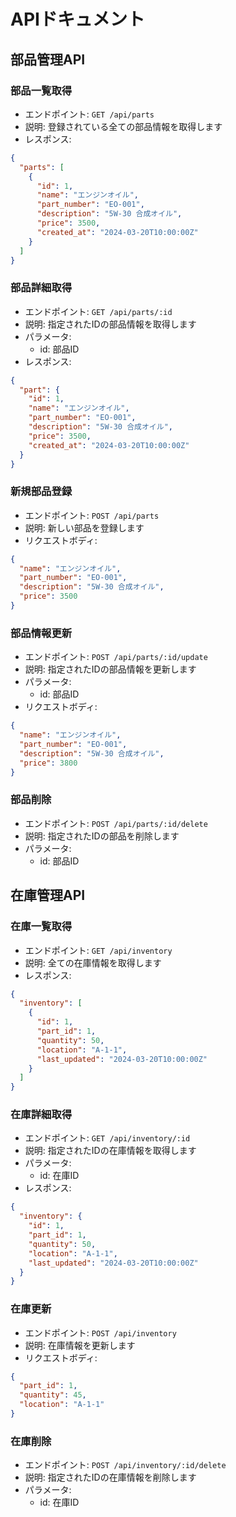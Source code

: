 # APIドキュメント

## 部品管理API

### 部品一覧取得
- エンドポイント: `GET /api/parts`
- 説明: 登録されている全ての部品情報を取得します
- レスポンス:
```json
{
  "parts": [
    {
      "id": 1,
      "name": "エンジンオイル",
      "part_number": "EO-001",
      "description": "5W-30 合成オイル",
      "price": 3500,
      "created_at": "2024-03-20T10:00:00Z"
    }
  ]
}
```

### 部品詳細取得
- エンドポイント: `GET /api/parts/:id`
- 説明: 指定されたIDの部品情報を取得します
- パラメータ:
  - id: 部品ID
- レスポンス:
```json
{
  "part": {
    "id": 1,
    "name": "エンジンオイル",
    "part_number": "EO-001",
    "description": "5W-30 合成オイル",
    "price": 3500,
    "created_at": "2024-03-20T10:00:00Z"
  }
}
```

### 新規部品登録
- エンドポイント: `POST /api/parts`
- 説明: 新しい部品を登録します
- リクエストボディ:
```json
{
  "name": "エンジンオイル",
  "part_number": "EO-001",
  "description": "5W-30 合成オイル",
  "price": 3500
}
```

### 部品情報更新
- エンドポイント: `POST /api/parts/:id/update`
- 説明: 指定されたIDの部品情報を更新します
- パラメータ:
  - id: 部品ID
- リクエストボディ:
```json
{
  "name": "エンジンオイル",
  "part_number": "EO-001",
  "description": "5W-30 合成オイル",
  "price": 3800
}
```

### 部品削除
- エンドポイント: `POST /api/parts/:id/delete`
- 説明: 指定されたIDの部品を削除します
- パラメータ:
  - id: 部品ID

## 在庫管理API

### 在庫一覧取得
- エンドポイント: `GET /api/inventory`
- 説明: 全ての在庫情報を取得します
- レスポンス:
```json
{
  "inventory": [
    {
      "id": 1,
      "part_id": 1,
      "quantity": 50,
      "location": "A-1-1",
      "last_updated": "2024-03-20T10:00:00Z"
    }
  ]
}
```

### 在庫詳細取得
- エンドポイント: `GET /api/inventory/:id`
- 説明: 指定されたIDの在庫情報を取得します
- パラメータ:
  - id: 在庫ID
- レスポンス:
```json
{
  "inventory": {
    "id": 1,
    "part_id": 1,
    "quantity": 50,
    "location": "A-1-1",
    "last_updated": "2024-03-20T10:00:00Z"
  }
}
```

### 在庫更新
- エンドポイント: `POST /api/inventory`
- 説明: 在庫情報を更新します
- リクエストボディ:
```json
{
  "part_id": 1,
  "quantity": 45,
  "location": "A-1-1"
}
```

### 在庫削除
- エンドポイント: `POST /api/inventory/:id/delete`
- 説明: 指定されたIDの在庫情報を削除します
- パラメータ:
  - id: 在庫ID 